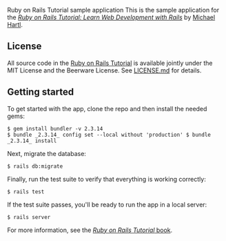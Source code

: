  Ruby on Rails Tutorial sample application
This is the sample application for the
[*Ruby on Rails Tutorial:
Learn Web Development with Rails*](https://www.railstutorial.org/) by [Michael Hartl](https://www.michaelhartl.com/).
## License
All source code in the [Ruby on Rails Tutorial](https://www.railstutorial.org/) is available jointly under the MIT License and the Beerware License. See [LICENSE.md](LICENSE.md) for details.
## Getting started
To get started with the app, clone the repo and then install the needed gems:
```
$ gem install bundler -v 2.3.14
$ bundle _2.3.14_ config set --local without 'production' $ bundle _2.3.14_ install
```
Next, migrate the database:
```
$ rails db:migrate
```
Finally, run the test suite to verify that everything is working correctly:
```
$ rails test
```
If the test suite passes, you'll be ready to run the app in a local server:
```
$ rails server
```
For more information, see the
[*Ruby on Rails Tutorial* book](https://www.railstutorial.org/book).